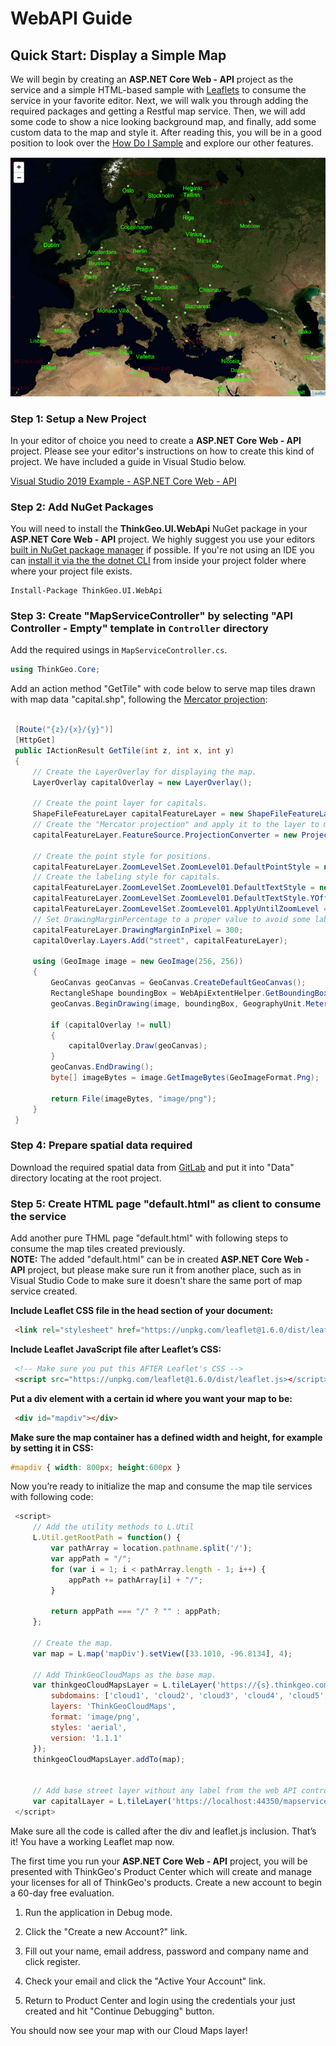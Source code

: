# WebAPI Guide

## Quick Start: Display a Simple Map

We will begin by creating an **ASP.NET Core Web - API** project as the service and a simple HTML-based sample with [Leaflets](https://leafletjs.com/) to consume the service in your favorite editor. Next, we will walk you through adding the required packages and getting a Restful map service.  Then, we will add some code to show a nice looking background map, and finally, add some custom data to the map and style it.  After reading this, you will be in a good position to look over the [How Do I Sample](samples/web-api) and explore our other features.

![alt text](assets/quickstart_webmaps_webapi_screenshot.png "Simple Map")

### Step 1: Setup a New Project

In your editor of choice you need to create a **ASP.NET Core Web - API** project.  Please see your editor's instructions on how to create this kind of project.  We have included a guide in Visual Studio below.

[Visual Studio 2019 Example - ASP.NET Core Web - API](https://docs.microsoft.com/en-us/aspnet/core/tutorials/first-web-api?view=aspnetcore-3.1&tabs=visual-studio)

### Step 2: Add NuGet Packages

You will need to install the **ThinkGeo.UI.WebApi** NuGet package in your **ASP.NET Core Web - API** project.  We highly suggest you use your editors [built in NuGet package manager](https://docs.microsoft.com/en-us/nuget/quickstart/) if possible.  If you're not using an IDE you can [install it via the the dotnet CLI](https://docs.microsoft.com/en-us/nuget/consume-packages/install-use-packages-dotnet-cli) from inside your project folder where where your project file exists.


```shell
Install-Package ThinkGeo.UI.WebApi
```

### Step 3: Create "MapServiceController" by selecting "API Controller - Empty" template in `Controller` directory

Add the required usings in `MapServiceController.cs`.

```csharp
using ThinkGeo.Core;
```

Add an action method "GetTile" with code below to serve map tiles drawn with map data "capital.shp", following the [Mercator projection](https://en.wikipedia.org/wiki/Mercator_projection):

```csharp

 [Route("{z}/{x}/{y}")]
 [HttpGet]
 public IActionResult GetTile(int z, int x, int y)
 {
     // Create the LayerOverlay for displaying the map.
     LayerOverlay capitalOverlay = new LayerOverlay();

     // Create the point layer for capitals.
     ShapeFileFeatureLayer capitalFeatureLayer = new ShapeFileFeatureLayer(Path.Combine(AppContext.BaseDirectory, "../../../Data/capital.shp"));
     // Create the "Mercator projection" and apply it to the layer to match the background map.
     capitalFeatureLayer.FeatureSource.ProjectionConverter = new ProjectionConverter(Projection.GetWgs84ProjString(), Projection.GetSphericalMercatorProjString());

     // Create the point style for positions.
     capitalFeatureLayer.ZoomLevelSet.ZoomLevel01.DefaultPointStyle = new PointStyle(PointSymbolType.Circle, 4, new GeoSolidBrush(GeoColor.FromHtml("#21FF00")), new GeoPen(GeoColor.FromHtml("#ffffff"), 1));
     // Create the labeling style for capitals.
     capitalFeatureLayer.ZoomLevelSet.ZoomLevel01.DefaultTextStyle = new TextStyle("CITY_NAME", new GeoFont("Arial", 14), new GeoSolidBrush(GeoColor.FromHtml("#21FF00")));
     capitalFeatureLayer.ZoomLevelSet.ZoomLevel01.DefaultTextStyle.YOffsetInPixel = 5;
     capitalFeatureLayer.ZoomLevelSet.ZoomLevel01.ApplyUntilZoomLevel = ApplyUntilZoomLevel.Level20;
     // Set DrawingMarginPercentage to a proper value to avoid some labels are cut-off
     capitalFeatureLayer.DrawingMarginInPixel = 300;
     capitalOverlay.Layers.Add("street", capitalFeatureLayer);

     using (GeoImage image = new GeoImage(256, 256))
     {
         GeoCanvas geoCanvas = GeoCanvas.CreateDefaultGeoCanvas();
         RectangleShape boundingBox = WebApiExtentHelper.GetBoundingBoxForXyz(x, y, z, GeographyUnit.Meter);
         geoCanvas.BeginDrawing(image, boundingBox, GeographyUnit.Meter);

         if (capitalOverlay != null)
         {
             capitalOverlay.Draw(geoCanvas);
         }
         geoCanvas.EndDrawing();
         byte[] imageBytes = image.GetImageBytes(GeoImageFormat.Png);

         return File(imageBytes, "image/png");
     }
 }
```

### Step 4: Prepare spatial data required

Download the required spatial data from [GitLab](/samples/data) and put it into "Data" directory locating at the root project.

### Step 5: Create HTML page "default.html" as client to consume the service

Add another pure THML page "default.html" with following steps to consume the map tiles created previously.  
**NOTE:** The added "default.html" can be in created **ASP.NET Core Web - API** project, but please make sure run it from another place, such as in Visual Studio Code to make sure it doesn't share the same port of map service created. 

 **Include Leaflet CSS file in the head section of your document:**
```html
 <link rel="stylesheet" href="https://unpkg.com/leaflet@1.6.0/dist/leaflet.css" />
```

**Include Leaflet JavaScript file after Leaflet’s CSS:**
```html
 <!-- Make sure you put this AFTER Leaflet's CSS -->
 <script src="https://unpkg.com/leaflet@1.6.0/dist/leaflet.js></script>
```

**Put a div element with a certain id where you want your map to be:**
```html
 <div id="mapdiv"></div>
```

**Make sure the map container has a defined width and height, for example by setting it in CSS:**
```css
#mapdiv { width: 800px; height:600px }
```

Now you’re ready to initialize the map and consume the map tile services with following code:

```javascript
 <script>
     // Add the utility methods to L.Util
     L.Util.getRootPath = function() {
         var pathArray = location.pathname.split('/');
         var appPath = "/";
         for (var i = 1; i < pathArray.length - 1; i++) {
             appPath += pathArray[i] + "/";
         }

         return appPath === "/" ? "" : appPath;
     };

     // Create the map.
     var map = L.map('mapDiv').setView([33.1010, -96.8134], 4);

     // Add ThinkGeoCloudMaps as the base map.
     var thinkgeoCloudMapsLayer = L.tileLayer('https://{s}.thinkgeo.com/api/v1/maps/raster/aerial/x1/3857/512/{z}/{x}/{y}.jpeg?apikey=YOUR CLOUD API KEY', {
         subdomains: ['cloud1', 'cloud2', 'cloud3', 'cloud4', 'cloud5', 'cloud6'],
         layers: 'ThinkGeoCloudMaps',
         format: 'image/png',
         styles: 'aerial',
         version: '1.1.1'
     });
     thinkgeoCloudMapsLayer.addTo(map);


     // Add base street layer without any label from the web API controller of this Project.
     var capitalLayer = L.tileLayer('https://localhost:44350/mapservice/{z}/{x}/{y}').addTo(map);
 </script>
```

Make sure all the code is called after the div and leaflet.js inclusion. That’s it! You have a working Leaflet map now.


The first time you run your **ASP.NET Core Web - API** project, you will be presented with ThinkGeo's Product Center which will create and manage your licenses for all of ThinkGeo's products. Create a new account to begin a 60-day free evaluation.

1. Run the application in Debug mode.

1. Click the "Create a new Account?" link.

1. Fill out your name, email address, password and company name and click register.

1. Check your email and click the "Active Your Account" link.

1. Return to Product Center and login using the credentials your just created and hit "Continue Debugging" button.

You should now see your map with our Cloud Maps layer!
